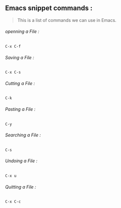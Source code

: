 ## Emacs snippet commands : 

> This is a list of commands we can use in Emacs.

###### openning a File : 
```shell
C-x C-f
```

###### Saving a File : 
```shell
C-x C-s
```


###### Cutting a File : 
```shell
C-k
```


###### Pasting a File : 
```shell
C-y
```


###### Searching a File : 
```shell
C-s
```


###### Undoing a File : 
```shell
C-x u
```


###### Quitting a File : 
```shell
C-x C-c
```
